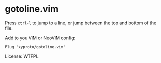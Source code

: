 # gotoline.vim

Press `ctrl-l` to jump to a line, or jump between the top and bottom of the file.

Add to you ViM or NeoViM config:

    Plug 'xyproto/gotoline.vim'

License: WTFPL
